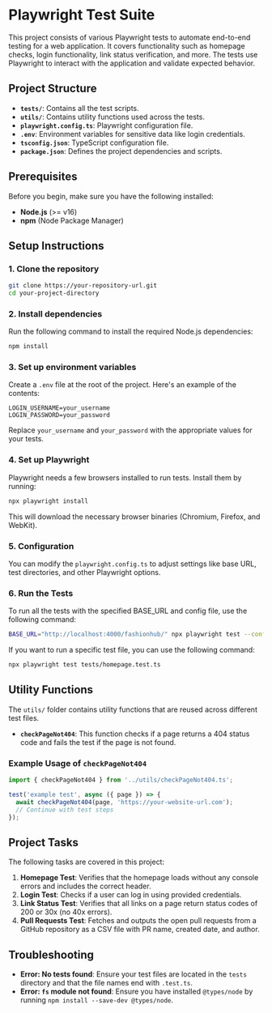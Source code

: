 # Playwright Test Suite

This project consists of various Playwright tests to automate end-to-end testing for a web application. It covers functionality such as homepage checks, login functionality, link status verification, and more. The tests use Playwright to interact with the application and validate expected behavior.

## Project Structure

- **`tests/`**: Contains all the test scripts.
- **`utils/`**: Contains utility functions used across the tests.
- **`playwright.config.ts`**: Playwright configuration file.
- **`.env`**: Environment variables for sensitive data like login credentials.
- **`tsconfig.json`**: TypeScript configuration file.
- **`package.json`**: Defines the project dependencies and scripts.

## Prerequisites

Before you begin, make sure you have the following installed:

- **Node.js** (>= v16)
- **npm** (Node Package Manager)

## Setup Instructions

### 1. Clone the repository

```bash
git clone https://your-repository-url.git
cd your-project-directory
```

### 2. Install dependencies

Run the following command to install the required Node.js dependencies:

```bash
npm install
```

### 3. Set up environment variables

Create a `.env` file at the root of the project. Here's an example of the contents:

```env
LOGIN_USERNAME=your_username
LOGIN_PASSWORD=your_password
```

Replace `your_username` and `your_password` with the appropriate values for your tests.

### 4. Set up Playwright

Playwright needs a few browsers installed to run tests. Install them by running:

```bash
npx playwright install
```

This will download the necessary browser binaries (Chromium, Firefox, and WebKit).

### 5. Configuration

You can modify the `playwright.config.ts` to adjust settings like base URL, test directories, and other Playwright options.

### 6. Run the Tests

To run all the tests with the specified BASE_URL and config file, use the following command:

```bash
BASE_URL="http://localhost:4000/fashionhub/" npx playwright test --config=config/playwright.config.ts
```

If you want to run a specific test file, you can use the following command:

```bash
npx playwright test tests/homepage.test.ts
```

## Utility Functions

The `utils/` folder contains utility functions that are reused across different test files.

- **`checkPageNot404`**: This function checks if a page returns a 404 status code and fails the test if the page is not found.

### Example Usage of `checkPageNot404`

```typescript
import { checkPageNot404 } from '../utils/checkPageNot404.ts';

test('example test', async ({ page }) => {
  await checkPageNot404(page, 'https://your-website-url.com');
  // Continue with test steps
});
```

## Project Tasks

The following tasks are covered in this project:

1. **Homepage Test**: Verifies that the homepage loads without any console errors and includes the correct header.
2. **Login Test**: Checks if a user can log in using provided credentials.
3. **Link Status Test**: Verifies that all links on a page return status codes of 200 or 30x (no 40x errors).
4. **Pull Requests Test**: Fetches and outputs the open pull requests from a GitHub repository as a CSV file with PR name, created date, and author.

## Troubleshooting

- **Error: No tests found**: Ensure your test files are located in the `tests` directory and that the file names end with `.test.ts`.
- **Error: `fs` module not found**: Ensure you have installed `@types/node` by running `npm install --save-dev @types/node`.

